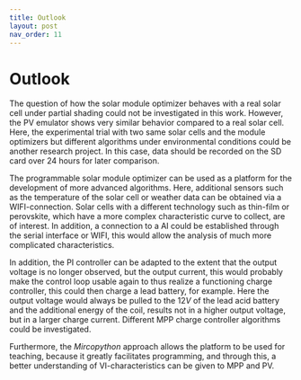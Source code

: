 ```yaml
---
title: Outlook
layout: post
nav_order: 11
---
```


# Outlook

The question of how the solar module optimizer behaves with a real solar
cell under partial shading could not be investigated in this work.
However, the PV
emulator shows very similar behavior compared to a real solar cell.
Here, the experimental trial with two same solar cells and the module
optimizers but different algorithms under environmental conditions could
be another research project. In this case, data should be recorded on
the SD card over 24 hours for later comparison.

The programmable solar module optimizer can be used as a platform for
the development of more advanced algorithms. Here, additional sensors
such as the temperature of the solar cell or weather data can be
obtained via a WIFI-connection. Solar cells with a different
technology such as thin-film or perovskite, which have a more complex
characteristic curve to collect, are of interest. In addition, a
connection to a AI
could be established through the serial interface or
WIFI, this would
allow the analysis of much more complicated characteristics.

In addition, the PI controller can be adapted to the extent that the
output voltage is no longer observed, but the output current, this would
probably make the control loop usable again to thus realize a
functioning charge controller, this could then charge a lead battery,
for example. Here the output voltage would always be pulled to the $12V$
of the lead acid battery and the additional energy of the coil, results
not in a higher output voltage, but in a larger charge current.
Different MPP
charge controller algorithms could be investigated.

Furthermore, the *Mircopython* approach allows the platform to be used
for teaching, because it greatly facilitates programming, and through
this, a better understanding of VI-characteristics can be given to MPP and PV. 

